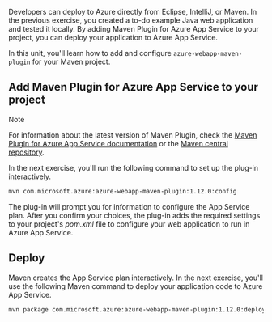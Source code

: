 Developers can deploy to Azure directly from Eclipse, IntelliJ, or Maven. In the previous exercise, you created a to-do example Java web application and tested it locally. By adding Maven Plugin for Azure App Service to your project, you can deploy your application to Azure App Service.

In this unit, you'll learn how to add and configure `azure-webapp-maven-plugin` for your Maven project.

## Add Maven Plugin for Azure App Service to your project

> [!NOTE]
> For information about the latest version of Maven Plugin, check the [Maven Plugin for Azure App Service documentation](https://github.com/microsoft/azure-maven-plugins/wiki/Azure-Web-App) or the [Maven central repository](https://search.maven.org/artifact/com.microsoft.azure/azure-webapp-maven-plugin/).

In the next exercise, you'll run the following command to set up the plug-in interactively.

```bash
mvn com.microsoft.azure:azure-webapp-maven-plugin:1.12.0:config
```

The plug-in will prompt you for information to configure the App Service plan. After you confirm your choices, the plug-in adds the required settings to your project's *pom.xml* file to configure your web application to run in Azure App Service.

## Deploy

Maven creates the App Service plan interactively. In the next exercise, you'll use the following Maven command to deploy your application code to Azure App Service.

```bash
mvn package com.microsoft.azure:azure-webapp-maven-plugin:1.12.0:deploy
```
